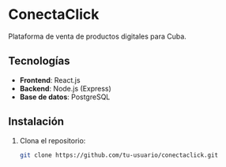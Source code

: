 # ConectaClick 
   Plataforma de venta de productos digitales para Cuba.

   ## Tecnologías
   - **Frontend**: React.js
   - **Backend**: Node.js (Express)
   - **Base de datos**: PostgreSQL

   ## Instalación
   1. Clona el repositorio:
      ```bash
      git clone https://github.com/tu-usuario/conectaclick.git
